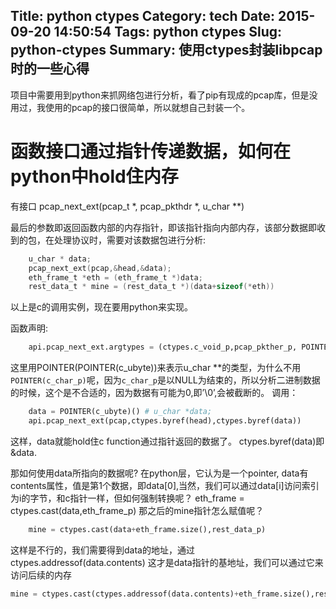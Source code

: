 Title: python ctypes
Category: tech
Date: 2015-09-20 14:50:54
Tags: python ctypes
Slug: python-ctypes
Summary: 使用ctypes封装libpcap时的一些心得
---

项目中需要用到python来抓网络包进行分析，看了pip有现成的pcap库，但是没用过，我使用的pcap的接口很简单，所以就想自己封装一个。

# 函数接口通过指针传递数据，如何在python中hold住内存
有接口
    pcap_next_ext(pcap_t *, pcap_pkthdr *, u_char **)

最后的参数即返回函数内部的内存指针，即该指针指向内部内存，该部分数据即收到的包，在处理协议时，需要对该数据包进行分析:
```c
    u_char * data;
    pcap_next_ext(pcap,&head,&data);
    eth_frame_t *eth = (eth_frame_t *)data;
    rest_data_t * mine = (rest_data_t *)(data+sizeof(*eth))
```
以上是c的调用实例，现在要用python来实现。

函数声明:
```python
    api.pcap_next_ext.argtypes = (ctypes.c_void_p,pcap_pkther_p, POINTER(POINTER(c_ubyte)))
```
这里用POINTER(POINTER(c_ubyte))来表示u_char **的类型，为什么不用
`POINTER(c_char_p)`呢，因为`c_char_p`是以NULL为结束的，所以分析二进制数据的时候，这个是不合适的，因为数据有可能为0,即’\0’,会被截断的。
调用：
```python
    data = POINTER(c_ubyte)() # u_char *data;
    api.pcap_next_ext(pcap,ctypes.byref(head),ctypes.byref(data))
```
这样，data就能hold住c function通过指针返回的数据了。
ctypes.byref(data)即 &data.

那如何使用data所指向的数据呢?
在python层，它认为是一个pointer, data有contents属性，值是第1个数据，即data[0],当然，我们可以通过data[i]访问索引为i的字节，和c指针一样，但如何强制转换呢？
eth_frame = ctypes.cast(data,eth_frame_p)
那之后的mine指针怎么赋值呢？
``` python
    mine = ctypes.cast(data+eth_frame.size(),rest_data_p)
```
这样是不行的，我们需要得到data的地址，通过ctypes.addressof(data.contents)
这才是data指针的基地址，我们可以通过它来访问后续的内存
``` python
mine = ctypes.cast(ctypes.addressof(data.contents)+eth_frame.size(),rest_data_p)
```

